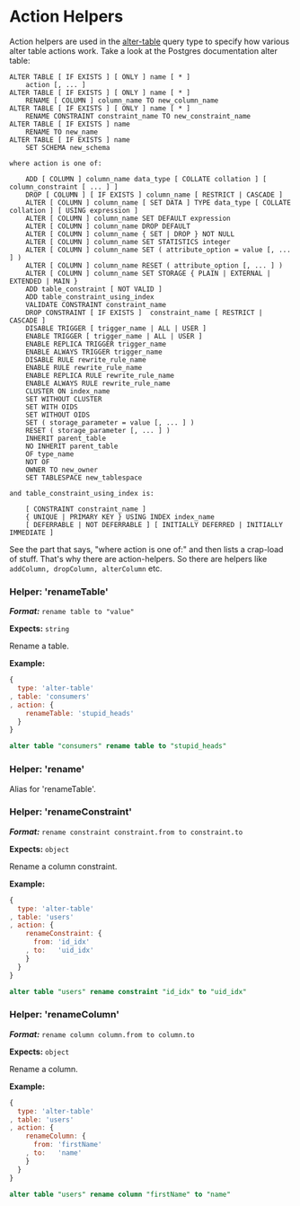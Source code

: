 # Action Helpers

Action helpers are used in the [alter-table](./query-types.md#type-alter-table) query type to specify how various alter table actions work. Take a look at the Postgres documentation alter table:

```
ALTER TABLE [ IF EXISTS ] [ ONLY ] name [ * ]
    action [, ... ]
ALTER TABLE [ IF EXISTS ] [ ONLY ] name [ * ]
    RENAME [ COLUMN ] column_name TO new_column_name
ALTER TABLE [ IF EXISTS ] [ ONLY ] name [ * ]
    RENAME CONSTRAINT constraint_name TO new_constraint_name
ALTER TABLE [ IF EXISTS ] name
    RENAME TO new_name
ALTER TABLE [ IF EXISTS ] name
    SET SCHEMA new_schema

where action is one of:

    ADD [ COLUMN ] column_name data_type [ COLLATE collation ] [ column_constraint [ ... ] ]
    DROP [ COLUMN ] [ IF EXISTS ] column_name [ RESTRICT | CASCADE ]
    ALTER [ COLUMN ] column_name [ SET DATA ] TYPE data_type [ COLLATE collation ] [ USING expression ]
    ALTER [ COLUMN ] column_name SET DEFAULT expression
    ALTER [ COLUMN ] column_name DROP DEFAULT
    ALTER [ COLUMN ] column_name { SET | DROP } NOT NULL
    ALTER [ COLUMN ] column_name SET STATISTICS integer
    ALTER [ COLUMN ] column_name SET ( attribute_option = value [, ... ] )
    ALTER [ COLUMN ] column_name RESET ( attribute_option [, ... ] )
    ALTER [ COLUMN ] column_name SET STORAGE { PLAIN | EXTERNAL | EXTENDED | MAIN }
    ADD table_constraint [ NOT VALID ]
    ADD table_constraint_using_index
    VALIDATE CONSTRAINT constraint_name
    DROP CONSTRAINT [ IF EXISTS ]  constraint_name [ RESTRICT | CASCADE ]
    DISABLE TRIGGER [ trigger_name | ALL | USER ]
    ENABLE TRIGGER [ trigger_name | ALL | USER ]
    ENABLE REPLICA TRIGGER trigger_name
    ENABLE ALWAYS TRIGGER trigger_name
    DISABLE RULE rewrite_rule_name
    ENABLE RULE rewrite_rule_name
    ENABLE REPLICA RULE rewrite_rule_name
    ENABLE ALWAYS RULE rewrite_rule_name
    CLUSTER ON index_name
    SET WITHOUT CLUSTER
    SET WITH OIDS
    SET WITHOUT OIDS
    SET ( storage_parameter = value [, ... ] )
    RESET ( storage_parameter [, ... ] )
    INHERIT parent_table
    NO INHERIT parent_table
    OF type_name
    NOT OF
    OWNER TO new_owner
    SET TABLESPACE new_tablespace

and table_constraint_using_index is:

    [ CONSTRAINT constraint_name ]
    { UNIQUE | PRIMARY KEY } USING INDEX index_name
    [ DEFERRABLE | NOT DEFERRABLE ] [ INITIALLY DEFERRED | INITIALLY IMMEDIATE ]
```

See the part that says, "where action is one of:" and then lists a crap-load of stuff. That's why there are action-helpers. So there are helpers like ```addColumn, dropColumn, alterColumn``` etc.

### Helper: 'renameTable'

___Format:___ ```rename table to "value"```

__Expects:__ ```string```

Rename a table.

__Example:__

```javascript
{
  type: 'alter-table'
, table: 'consumers'
, action: {
    renameTable: 'stupid_heads'
  }
}
```

```sql
alter table "consumers" rename table to "stupid_heads"
```

### Helper: 'rename'

Alias for 'renameTable'.

### Helper: 'renameConstraint'

___Format:___ ```rename constraint constraint.from to constraint.to```

__Expects:__ ```object```

Rename a column constraint.

__Example:__

```javascript
{
  type: 'alter-table'
, table: 'users'
, action: {
    renameConstraint: {
      from: 'id_idx'
    , to:   'uid_idx'
    }
  }
}
```

```sql
alter table "users" rename constraint "id_idx" to "uid_idx"
```

### Helper: 'renameColumn'

___Format:___ ```rename column column.from to column.to```

__Expects:__ ```object```

Rename a column.

__Example:__

```javascript
{
  type: 'alter-table'
, table: 'users'
, action: {
    renameColumn: {
      from: 'firstName'
    , to:   'name'
    }
  }
}
```

```sql
alter table "users" rename column "firstName" to "name"
```